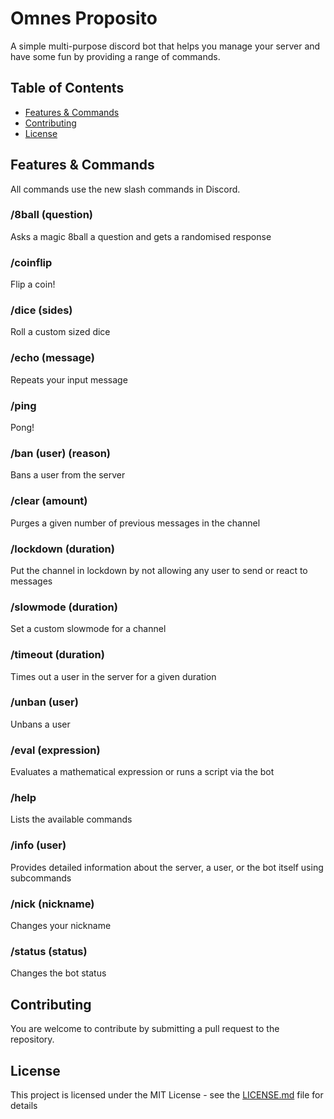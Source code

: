 # Omnes Proposito

A simple multi-purpose discord bot that helps you manage your server and have some fun by providing a range of commands.

## Table of Contents

- [Features & Commands](#features--commands)
- [Contributing](#contributing)
- [License](#license)

## Features & Commands

All commands use the new slash commands in Discord.

### /8ball (question)

Asks a magic 8ball a question and gets a randomised response

### /coinflip

Flip a coin!

### /dice (sides)

Roll a custom sized dice

### /echo (message)

Repeats your input message

### /ping

Pong!

### /ban (user) (reason)

Bans a user from the server

### /clear (amount)

Purges a given number of previous messages in the channel

### /lockdown (duration)

Put the channel in lockdown by not allowing any user to send or react to messages

### /slowmode (duration)

Set a custom slowmode for a channel

### /timeout (duration)

Times out a user in the server for a given duration

### /unban (user)

Unbans a user

### /eval (expression)

Evaluates a mathematical expression or runs a script via the bot

### /help

Lists the available commands

### /info (user)

Provides detailed information about the server, a user, or the bot itself using subcommands

### /nick (nickname)

Changes your nickname

### /status (status)

Changes the bot status

## Contributing

You are welcome to contribute by submitting a pull request to the repository.

## License

This project is licensed under the MIT License - see the [LICENSE.md](LICENSE) file for details
